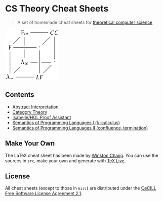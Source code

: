 CS Theory Cheat Sheets 
===========

> A set of homemade cheat sheets for [theoretical computer science](http://www.euclideanspace.com/software/computation/theory/index.htm)

![Barendregt Cube](img/barendregt.jpg "Barendregt Cube")

Contents
-------------------

* [Abstract Interpretation](abstract_interpretation_refcard.pdf)
* [Category Theory](category_theory_refcard.pdf)
* [Isabelle/HOL Proof Assistant](isabelle_hol_refcard.pdf)
* [Semantics of Programming Languages I (λ-calculus)]()
* [Semantics of Programming Languages II (confluence, termination)]()

Make Your Own
-------------------

The LaTeX cheat sheet has been made by [Winston Chang](http://www.stdout.org/~winston/latex). You can use the sources in `src`, make your own and generate with [TeX Live](https://www.tug.org/texlive/).


License
-------------------

All cheat sheets (except to those in `misc`) are distributed under the [CeCILL Free Software License Agreement 2.1](LICENSE).
